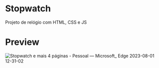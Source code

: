 # Stopwatch
Projeto de relógio com HTML, CSS e JS
# Preview
![Stopwatch e mais 4 páginas - Pessoal — Microsoft_ Edge 2023-08-01 12-31-02](https://github.com/tatehira/Relogio-Projeto/assets/68212041/ad1559c6-6611-4944-b4b0-f76e40ed8903)

